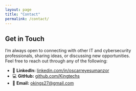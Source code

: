 ```yaml
---
layout: page
title: "Contact"
permalink: /contact/
---
```


## Get in Touch

I’m always open to connecting with other IT and cybersecurity professionals, sharing ideas, or discussing new opportunities.  
Feel free to reach out through any of the following:

- 💼 **LinkedIn:** [linkedin.com/in/oscarreyesumanzor](https://linkedin.com/in/oscarreyesumanzor)
- 💻 **GitHub:** [github.com/Kingtechs]([https://github.com/Kingtechs](https://kingtechs.github.io/Kingtechs))
- 📧 **Email:** <okings27@gmail.com>
